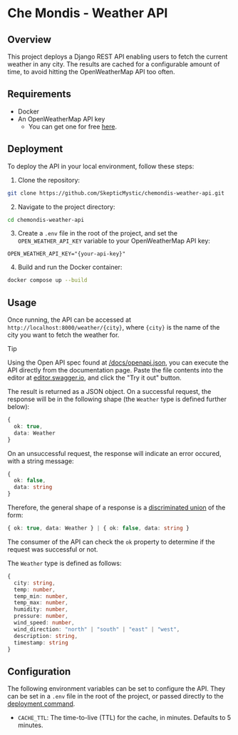 # Che Mondis - Weather API

## Overview

This project deploys a Django REST API enabling users to fetch the current weather in any city. The results are cached for a configurable amount of time, to avoid hitting the OpenWeatherMap API too often.

## Requirements

- Docker
- An OpenWeatherMap API key
  - You can get one for free [here](https://openweathermap.org/api).

## Deployment

To deploy the API in your local environment, follow these steps:

1. Clone the repository:

```sh
git clone https://github.com/SkepticMystic/chemondis-weather-api.git
```

2. Navigate to the project directory:

```sh
cd chemondis-weather-api
```

3. Create a `.env` file in the root of the project, and set the `OPEN_WEATHER_API_KEY` variable to your OpenWeatherMap API key:

```env
OPEN_WEATHER_API_KEY="{your-api-key}"
```

4. Build and run the Docker container:

```sh
docker compose up --build
```

## Usage

Once running, the API can be accessed at `http://localhost:8000/weather/{city}`, where `{city}` is the name of the city you want to fetch the weather for.

> [!TIP]
> Using the Open API spec found at [/docs/openapi.json](https://github.com/SkepticMystic/chemondis-weather-api/blob/main/docs/openapi.json), you can execute the API directly from the documentation page. Paste the file contents into the editor at [editor.swagger.io](https://editor.swagger.io), and click the "Try it out" button.

The result is returned as a JSON object.
On a successful request, the response will be in the following shape (the `Weather` type is defined further below):

```ts
{
  ok: true,
  data: Weather
}
```

On an unsuccessful request, the response will indicate an error occured, with a string message:

```ts
{
  ok: false,
  data: string
}
```

Therefore, the general shape of a response is a [discriminated union](https://en.wikipedia.org/wiki/Tagged_union) of the form:

```ts
{ ok: true, data: Weather } | { ok: false, data: string }
```

The consumer of the API can check the `ok` property to determine if the request was successful or not.

The `Weather` type is defined as follows:

```ts
{
  city: string,
  temp: number,
  temp_min: number,
  temp_max: number,
  humidity: number,
  pressure: number,
  wind_speed: number,
  wind_direction: "north" | "south" | "east" | "west",
  description: string,
  timestamp: string
}
```

## Configuration

The following environment variables can be set to configure the API. They can be set in a `.env` file in the root of the project, or passed directly to the [deployment command](#deployment).

<!-- TODO -->

- `CACHE_TTL`: The time-to-live (TTL) for the cache, in minutes. Defaults to 5 minutes.
